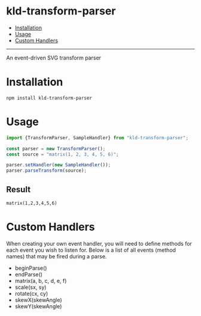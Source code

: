 # kld-transform-parser

- [Installation](#installation)
- [Usage](#usage)
- [Custom Handlers](#custom-handlers)

---

An event-driven SVG transform parser

# Installation

```npm install kld-transform-parser```

# Usage

```javascript
import {TransformParser, SampleHandler} from "kld-transform-parser";

const parser = new TransformParser();
const source = "matrix(1, 2, 3, 4, 5, 6)";

parser.setHandler(new SampleHandler());
parser.parseTransform(source);
```

## Result

```
matrix(1,2,3,4,5,6)
```

# Custom Handlers

When creating your own event handler, you will need to define methods for each event you wish to listen for. Below is a list of all events (method names) that may be fired during a parse.

- beginParse()
- endParse()
- matrix(a, b, c, d, e, f)
- scale(sx, sy)
- rotate(cx, cy)
- skewX(skewAngle)
- skewY(skewAngle)
